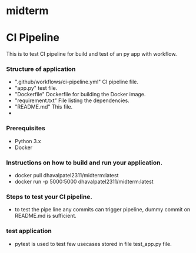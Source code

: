 # midterm
# CI Pipeline

This is to test CI pipeline for build and test of an py app with workflow.


### Structure of application
- ".github/workflows/ci-pipeline.yml" CI pipeline  file.
- "app.py" test file.
- "Dockerfile" Dockerfile for building the Docker image.
- "requirement.txt" File listing the dependencies.
- "README.md" This file.
- 
### Prerequisites

- Python 3.x
- Docker

### Instructions on how to build and run your application.

- docker pull dhavalpatel2311/midterm:latest
- docker run -p 5000:5000 dhavalpatel2311/midterm:latest

### Steps to test your CI pipeline.
- to test the pipe line any commits can trigger pipeline, dummy commit on README.md is sufficient.

### test application
- pytest is used to test few usecases stored in file test_app.py file.

